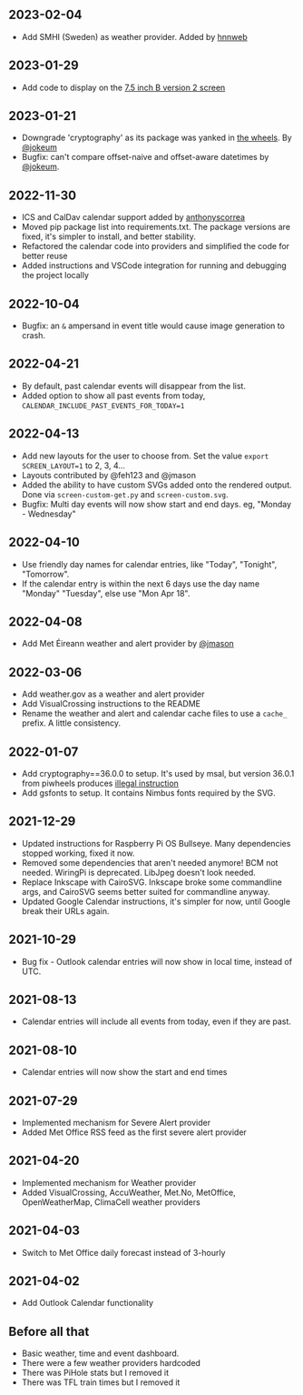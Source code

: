 ## 2023-02-04
* Add SMHI (Sweden) as weather provider. Added by [hnnweb](https://github.com/mendhak/waveshare-epaper-display/pull/51)

## 2023-01-29
* Add code to display on the [7.5 inch B version 2 screen](https://www.waveshare.com/product/displays/e-paper/epaper-1/7.5inch-e-paper-hat-b.htm)

## 2023-01-21
* Downgrade 'cryptography' as its package was yanked in [the wheels](https://www.piwheels.org/project/cryptography/).  By [@jokeum](https://github.com/mendhak/waveshare-epaper-display/pull/48)
* Bugfix: can't compare offset-naive and offset-aware datetimes by [@jokeum](https://github.com/mendhak/waveshare-epaper-display/pull/49). 

## 2022-11-30
* ICS and CalDav calendar support added by [anthonyscorrea](https://github.com/mendhak/waveshare-epaper-display/pull/43)
* Moved pip package list into requirements.txt.  The package versions are fixed, it's simpler to install, and better stability.
* Refactored the calendar code into providers and simplified the code for better reuse
* Added instructions and VSCode integration for running and debugging the project locally

## 2022-10-04
* Bugfix: an `&` ampersand in event title would cause image generation to crash.

## 2022-04-21
* By default, past calendar events will disappear from the list.
* Added option to show all past events from today, `CALENDAR_INCLUDE_PAST_EVENTS_FOR_TODAY=1`

## 2022-04-13
* Add new layouts for the user to choose from. Set the value `export SCREEN_LAYOUT=1` to 2, 3, 4...
* Layouts contributed by @feh123 and @jmason
* Added the ability to have custom SVGs added onto the rendered output.  Done via `screen-custom-get.py` and `screen-custom.svg`.
* Bugfix: Multi day events will now show start and end days. eg, "Monday - Wednesday"

## 2022-04-10
* Use friendly day names for calendar entries, like "Today", "Tonight", "Tomorrow".
* If the calendar entry is within the next 6 days use the day name "Monday" "Tuesday", else use "Mon Apr 18".

## 2022-04-08
* Add Met Éireann weather and alert provider by [@jmason](https://github.com/mendhak/waveshare-epaper-display/pull/34)

## 2022-03-06
* Add weather.gov as a weather and alert provider
* Add VisualCrossing instructions to the README
* Rename the weather and alert and calendar cache files to use a `cache_` prefix.  A little consistency.

## 2022-01-07

* Add cryptography==36.0.0 to setup. It's used by msal, but version 36.0.1 from piwheels produces [illegal instruction](https://github.com/piwheels/packages/issues/273)
* Add gsfonts to setup.  It contains Nimbus fonts required by the SVG.

## 2021-12-29

* Updated instructions for Raspberry Pi OS Bullseye.  Many dependencies stopped working, fixed it now.
* Removed some dependencies that aren't needed anymore! BCM not needed.  WiringPi is deprecated.  LibJpeg doesn't look needed.
* Replace Inkscape with CairoSVG. Inkscape broke some commandline args, and CairoSVG seems better suited for commandline anyway.
* Updated Google Calendar instructions, it's simpler for now, until Google break their URLs again.

## 2021-10-29

* Bug fix - Outlook calendar entries will now show in local time, instead of UTC.

## 2021-08-13

* Calendar entries will include all events from today, even if they are past.

## 2021-08-10

* Calendar entries will now show the start and end times

## 2021-07-29

* Implemented mechanism for Severe Alert provider
* Added Met Office RSS feed as the first severe alert provider

## 2021-04-20

* Implemented mechanism for Weather provider
* Added VisualCrossing, AccuWeather, Met.No, MetOffice, OpenWeatherMap, ClimaCell weather providers

## 2021-04-03

* Switch to Met Office daily forecast instead of 3-hourly

## 2021-04-02

* Add Outlook Calendar functionality

## Before all that

* Basic weather, time and event dashboard.
* There were a few weather providers hardcoded
* There was PiHole stats but I removed it
* There was TFL train times but I removed it
